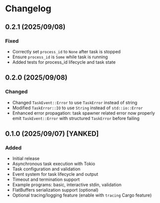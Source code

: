 # Changelog

## 0.2.1 (2025/09/08)
### Fixed
- Correctly set `process_id` to `None` after task is stopped
- Ensure `process_id` is `Some` while task is running
- Added tests for process_id lifecycle and task state

## 0.2.0 (2025/09/08)
### Changed
- Changed `TaskEvent::Error` to use `TaskError` instead of string
- Modified `TaskError::IO` to use `String` instead of `std::io::Error`
- Enhanced error propagation: task spawner related error now properly emit `TaskEvent::Error` with structured `TaskError` before failing

## 0.1.0 (2025/09/07) [YANKED]
### Added
- Initial release
- Asynchronous task execution with Tokio
- Task configuration and validation
- Event system for task lifecycle and output
- Timeout and termination support
- Example programs: basic, interactive stdin, validation
- FlatBuffers serialization support (optional)
- Optional tracing/logging feature (enable with `tracing` Cargo feature)

